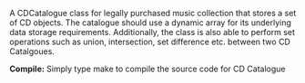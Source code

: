 A CDCatalogue class for legally purchased music collection that stores a set of CD objects. The catalogue should use a dynamic array for its underlying data storage requirements.
Additionally, the class is also able to perform set operations such as union, intersection, set difference etc. between two CD Catalgoues.

**Compile:**
Simply type make to compile the source code for CD Catalogue